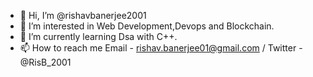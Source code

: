 - 👋 Hi, I’m @rishavbanerjee2001
- 👀 I’m interested in Web Development,Devops and Blockchain.
- 🌱 I’m currently learning Dsa with C++.
- 📫 How to reach me Email - rishav.banerjee01@gmail.com / Twitter - @RisB_2001

<!---
rishavbanerjee2001/rishavbanerjee2001 is a ✨ special ✨ repository because its `README.md` (this file) appears on your GitHub profile.
You can click the Preview link to take a look at your changes.
--->
